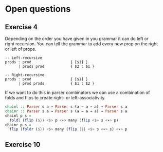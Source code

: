 # Open questions

## Exercise 4

Depending on the order you have given in you grammar it can do left or right recursion. You can tell the grammar to add every new prop on the right or left of props.

```
-- Left-recursive
prods : prod                  { [$1] }
      | prods prod            { $2 : $1 }

-- Right-recursive
prods : prod                  { [$1] }
      | prod prods            { $1 : $2 }
```

If we want to do this in parser combinators we can use a combination of folds and flips to create right- or left-associativity.

```haskell
chainl :: Parser s a → Parser s (a → a → a) → Parser s a
chainr :: Parser s a → Parser s (a → a → a) → Parser s a
chainl p s =
  foldl (flip ($)) <$> p <∗> many (flip <$> s <∗> p)
chainr p s =
  flip (foldr ($)) <$> many (flip ($) <$> p <∗> s) <∗> p
```


## Exercise 10
